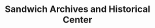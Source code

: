 ---
layout: repo
title: "Sandwich Archives and Historical Center"
id: 18123
permalink: repos/18123/
---
